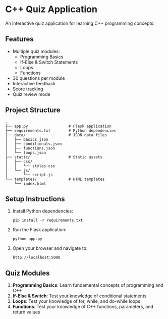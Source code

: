 # C++ Quiz Application

An interactive quiz application for learning C++ programming concepts.

## Features

- Multiple quiz modules:
  - Programming Basics
  - If-Else & Switch Statements
  - Loops
  - Functions
- 30 questions per module
- Interactive feedback
- Score tracking
- Quiz review mode

## Project Structure

```
.
├── app.py                  # Flask application
├── requirements.txt        # Python dependencies
├── data/                   # JSON data files
│   ├── basics.json
│   ├── conditionals.json
│   ├── functions.json
│   └── loops.json
├── static/                 # Static assets
│   ├── css/
│   │   └── styles.css
│   └── js/
│       └── script.js
└── templates/              # HTML templates
    └── index.html
```

## Setup Instructions

1. Install Python dependencies:
   ```
   pip install -r requirements.txt
   ```

2. Run the Flask application:
   ```
   python app.py
   ```

3. Open your browser and navigate to:
   ```
   http://localhost:5000
   ```

## Quiz Modules

1. **Programming Basics**: Learn fundamental concepts of programming and C++
2. **If-Else & Switch**: Test your knowledge of conditional statements
3. **Loops**: Test your knowledge of for, while, and do-while loops
4. **Functions**: Test your knowledge of C++ functions, parameters, and return values